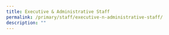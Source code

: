 ```yaml
---
title: Executive & Administrative Staff
permalink: /primary/staff/executive-n-administrative-staff/
description: ""
---
```

